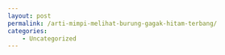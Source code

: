 ```yaml
---
layout: post
permalink: /arti-mimpi-melihat-burung-gagak-hitam-terbang/
categories:
    - Uncategorized
---
```


